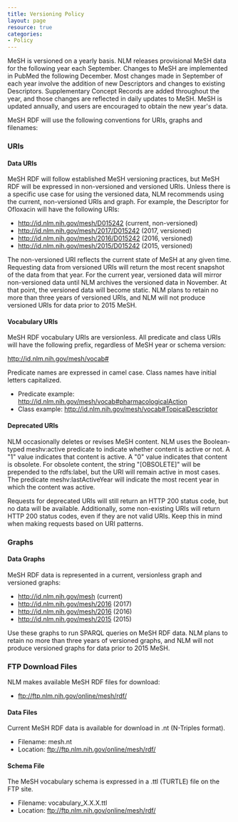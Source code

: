 ```yaml
---
title: Versioning Policy
layout: page
resource: true
categories:
- Policy
---
```


MeSH is versioned on a yearly basis. NLM releases provisional MeSH data for the following year each September. Changes to MeSH are implemented in PubMed the following December. Most changes made in September of each year involve the addition of new Descriptors and changes to existing Descriptors. Supplementary Concept Records are added throughout the year, and those changes are reflected in daily updates to MeSH. MeSH is updated annually, and users are encouraged to obtain the new year's data. 

MeSH RDF will use the following conventions for URIs, graphs and filenames:

### URIs

#### Data URIs

MeSH RDF will follow established MeSH versioning practices, but MeSH RDF will be expressed in non-versioned and versioned URIs. Unless there is a specific use case for using the versioned data, NLM recommends using the current, non-versioned URIs and graph. For example, the Descriptor for Ofloxacin will have the following URIs:

* http://id.nlm.nih.gov/mesh/D015242 (current, non-versioned)
* http://id.nlm.nih.gov/mesh/2017/D015242 (2017, versioned)
* http://id.nlm.nih.gov/mesh/2016/D015242 (2016, versioned)
* http://id.nlm.nih.gov/mesh/2015/D015242 (2015, versioned)

The non-versioned URI reflects the current state of MeSH at any given time. Requesting data from versioned URIs will return the most recent snapshot of the data from that year. For the current year, versioned data will mirror non-versioned data until NLM archives the versioned data in November. At that point, the versioned data will become static. NLM plans to retain no more than three years of versioned URIs, and NLM will not produce versioned URIs for data prior to 2015 MeSH. 

#### Vocabulary URIs

MeSH RDF vocabulary URIs are versionless. All predicate and class URIs will have the following prefix, regardless of MeSH year or schema version: 

http://id.nlm.nih.gov/mesh/vocab#

Predicate names are expressed in camel case. Class names have initial letters capitalized.

* Predicate example: http://id.nlm.nih.gov/mesh/vocab#pharmacologicalAction
* Class example: http://id.nlm.nih.gov/mesh/vocab#TopicalDescriptor

#### Deprecated URIs

NLM occasionally deletes or revises MeSH content. NLM uses the Boolean-typed meshv:active predicate to indicate whether content is active or not. A "1" value indicates that content is active. A "0" value indicates that content is obsolete. For obsolete content, the string "[OBSOLETE]" will be prepended to the rdfs:label, but the URI will remain active in most cases. The predicate meshv:lastActiveYear will indicate the most recent year in which the content was active. 

Requests for deprecated URIs will still return an HTTP 200 status code, but no data will be available. Additionally, some non-existing URIs will return HTTP 200 status codes, even if they are not valid URIs. Keep this in mind when making requests based on URI patterns. 

### Graphs

#### Data Graphs

MeSH RDF data is represented in a current, versionless graph and versioned graphs:

* http://id.nlm.nih.gov/mesh (current)
* http://id.nlm.nih.gov/mesh/2016 (2017)
* http://id.nlm.nih.gov/mesh/2016 (2016)
* http://id.nlm.nih.gov/mesh/2015 (2015)

Use these graphs to run SPARQL queries on MeSH RDF data. NLM plans to retain no more than three years of versioned graphs, and NLM will not produce versioned graphs for data prior to 2015 MeSH. 

### FTP Download Files

NLM makes available MeSH RDF files for download:

* ftp://ftp.nlm.nih.gov/online/mesh/rdf/

#### Data Files

Current MeSH RDF data is available for download in .nt (N-Triples format). 

* Filename: mesh.nt 
* Location: ftp://ftp.nlm.nih.gov/online/mesh/rdf/

#### Schema File

The MeSH vocabulary schema is expressed in a .ttl (TURTLE) file on the FTP site. 

* Filename: vocabulary_X.X.X.ttl 
* Location: ftp://ftp.nlm.nih.gov/online/mesh/rdf/
